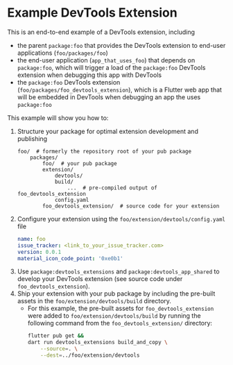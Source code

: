 # Example DevTools Extension

This is an end-to-end example of a DevTools extension, including
- the parent `package:foo` that provides the DevTools extension to end-user
applications (`foo/packages/foo`)
- the end-user application (`app_that_uses_foo`) that depends on `package:foo`,
which will trigger a load of the `package:foo` DevTools extension when debugging
this app with DevTools
- the `package:foo` DevTools extension (`foo/packages/foo_devtools_extension`),
which is a Flutter web app that will be embedded in DevTools when debugging an
app the uses `package:foo`


This example will show you how to:
1. Structure your package for optimal extension development and publishing
    ```
    foo/  # formerly the repository root of your pub package
        packages/
            foo/  # your pub package
            extension/
                devtools/
                build/
                    ...  # pre-compiled output of foo_devtools_extension
                config.yaml
            foo_devtools_extension/  # source code for your extension
    ```
2. Configure your extension using the `foo/extension/devtools/config.yaml` file
    ```yaml
    name: foo
    issue_tracker: <link_to_your_issue_tracker.com>
    version: 0.0.1
    material_icon_code_point: '0xe0b1'
    ```
3. Use `package:devtools_extensions` and `package:devtools_app_shared` to
develop your DevTools extension (see source code under `foo_devtools_extension`).
4. Ship your extension with your pub package by including the pre-built assets
in the `foo/extension/devtools/build` directory.
    - For this example, the pre-built assets for `foo_devtools_extension` were added
    to `foo/extension/devtools/build` by running the following command from the
    `foo_devtools_extension/` directory:
        ```sh
        flutter pub get &&
        dart run devtools_extensions build_and_copy \
            --source=. \
            --dest=../foo/extension/devtools 
        ```
